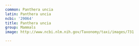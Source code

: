 ```yaml
---
common: Panthera uncia
latin: Panthera uncia
ncbi: '29064'
title: Panthera uncia
group: Mammals
image: http://www.ncbi.nlm.nih.gov/Taxonomy/taxi/images/731

---
```

